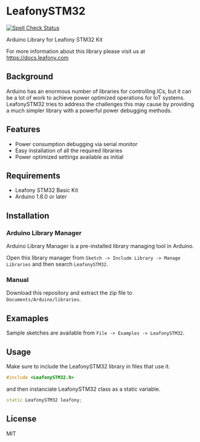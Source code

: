 # LeafonySTM32
[![Spell Check Status](https://github.com/Leafony/LeafonySTM32/workflows/Spell%20Check/badge.svg)](https://github.com/Leafony/LeafonySTM32/actions?workflow=Spell+Check)

Arduino Library for Leafony STM32 Kit

For more information about this library please visit us at https://docs.leafony.com

## Background

Arduino has an enormous number of libraries for controlling ICs, but it can be a lot of work to achieve power optimized operations for IoT systems.
LeafonySTM32 tries to address the challenges this may cause by providing a much simpler library with a powerful power debugging methods.

## Features

* Power consumption debugging via serial monitor
* Easy installation of all the required libraries
* Power optimized settings available as initial

## Requirements

* Leafony STM32 Basic Kit
* Arduino 1.8.0 or later

## Installation

### Arduino Library Manager

Arduino Library Manager is a pre-installed library managing tool in Arduino.

Open this library manager from `Sketch -> Include Library -> Manage Libraries` and then search `LeafonySTM32`.

### Manual

Download this repository and extract the zip file to `Documents/Arduino/libraries`.

## Examaples

Sample sketches are available from `File -> Examples -> LeafonySTM32`.

## Usage

Make sure to include the LeafonySTM32 library in files that use it.

```cpp
#include <LeafonySTM32.h>
```

and then instanciate LeafonySTM32 class as a static variable.

```cpp
static LeafonySTM32 leafony;
```

## License

MIT
